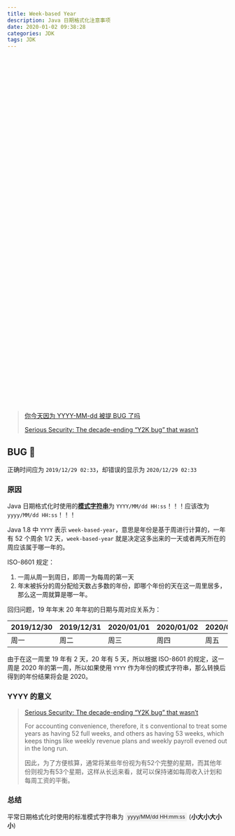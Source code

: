 ```yaml
---
title: Week-based Year
description: Java 日期格式化注意事项
date: 2020-01-02 09:38:28
categories: JDK
tags: JDK
---
```


<div style="width: 100%; height: 796px; background-image: url(https://i.v2ex.co/785QLPbb.jpeg); background-repeat: no-repeat; background-position: 0 -180px"></div>
<!-- more -->

> [你今天因为 YYYY-MM-dd 被提 BUG 了吗](https://v2ex.com/t/633650)
>
> [Serious Security: The decade-ending “Y2K bug” that wasn’t](https://nakedsecurity.sophos.com/2019/12/23/serious-security-the-decade-ending-y2k-bug-that-wasnt/)

## BUG 🐛

正确时间应为 `2019/12/29 02:33`，却错误的显示为 `2020/12/29 02:33`

### 原因

Java 日期格式化时使用的[**模式字符串**](https://docs.oracle.com/javase/8/docs/api/java/time/format/DateTimeFormatter.html#patterns)为 `YYYY/MM/dd HH:ss`！！！应该改为  `yyyy/MM/dd HH:ss`！！！

Java 1.8 中 `YYYY` 表示 `week-based-year`，意思是年份是基于周进行计算的，一年有 52 个周余 1/2 天，`week-based-year` 就是决定这多出来的一天或者两天所在的周应该属于哪一年的。

ISO-8601 规定：
1. 一周从周一到周日，即周一为每周的第一天
2. 年末被拆分的周分配给天数占多数的年份，即哪个年份的天在这一周里居多，那么这一周就算是哪一年。

回归问题，19 年年末 20 年年初的日期与周对应关系为：

| 2019/12/30 | 2019/12/31 | 2020/01/01 | 2020/01/02 | 2020/01/03 | 2020/01/04 | 2020/01/05 |
| ---------- | ---------- | ---------- | ---------- | ---------- | ---------- | ---------- |
| 周一       | 周二       | 周三       | 周四       | 周五       | 周六       | 周天       |

由于在这一周里 19 年有 2 天，20 年有 5 天，所以根据 ISO-8601 的规定，这一周是 2020 年的第一周，所以如果使用 `YYYY` 作为年份的模式字符串，那么转换后得到的年份结果将会是 2020。


### YYYY 的意义

> [Serious Security: The decade-ending “Y2K bug” that wasn’t](https://nakedsecurity.sophos.com/2019/12/23/serious-security-the-decade-ending-y2k-bug-that-wasnt/)
>
> For accounting convenience, therefore, it s conventional to treat some years as having 52 full weeks, and others as having 53 weeks, which keeps things like weekly revenue plans and weekly payroll evened out in the long run.
>
> 因此，为了方便核算，通常将某些年份视为有52个完整的星期，而其他年份则视为有53个星期，这样从长远来看，就可以保持诸如每周收入计划和每周工资的平衡。

### 总结

平常日期格式化时使用的标准模式字符串为 <span style="background-color: rgba(27,31,35,.05);border-radius: 3px;font-size: 85%;margin: 0;padding: .2em 0 .2em .4em;">yyyy/MM/dd HH:</span><span style="background-color:rgba(27,31,35,.05);border-radius: 3px;font-size: 85%;margin: 0;padding: .2em .4em .2em 0;">mm:ss</span> (**小大小大小小**)


